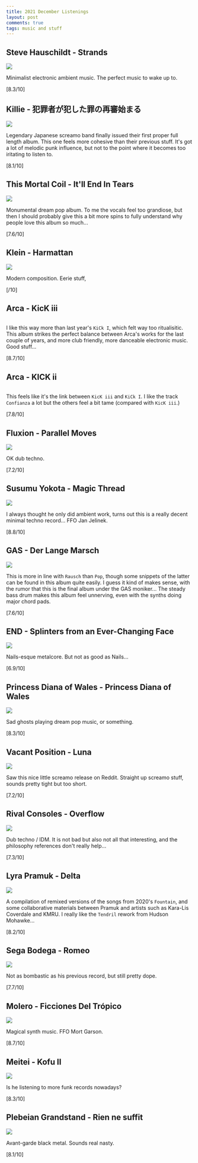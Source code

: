 ```yaml
---
title: 2021 December Listenings
layout: post
comments: true
tags: music and stuff
---
```


## Steve Hauschildt - Strands

  ![](https://f4.bcbits.com/img/a1321067222_16.jpg)

  Minimalist electronic ambient music. The perfect music to wake up to.

  [8.3/10]

## Killie - 犯罪者が犯した罪の再審始まる

  ![](https://i.kfs.io/album/global/97200876,1v1/fit/500x500.jpg)

  Legendary Japanese screamo band finally issued their first proper full length album. This one feels more cohesive than their previous stuff. It's got a lot of melodic punk influence, but not to the point where it becomes too iritating to listen to.

  [8.1/10]

## This Mortal Coil - It'll End In Tears

  ![](https://i.kfs.io/album/tw/413912,0v1/fit/500x500.jpg)

  Monumental dream pop album. To me the vocals feel too grandiose, but then I should probably give this a bit more spins to fully understand why people love this album so much...

  [7.6/10]

## Klein - Harmattan

  ![](https://f4.bcbits.com/img/a2844532200_16.jpg)

  Modern composition. Eerie stuff, 

  [/10]

## Arca - KicK iii

  ![]()

  I like this way more than last year's `KiCk I`, which felt way too ritualisitic. This album strikes the perfect balance between Arca's works for the last couple of years, and more club friendly, more danceable electronic music. Good stuff...

  [8.7/10]

## Arca - KICK ii

  ![]()

  This feels like it's the link between `KicK iii` and `KiCk I`. I like the track `Confianza` a lot but the others feel a bit tame (compared with `KicK iii`.)

  [7.8/10]

## Fluxion - Parallel Moves

  ![](https://f4.bcbits.com/img/a1654347739_16.jpg)

  OK dub techno.

  [7.2/10]

## Susumu Yokota - Magic Thread

  ![](https://f4.bcbits.com/img/a3258085063_16.jpg)

  I always thought he only did ambient work, turns out this is a really decent minimal techno record... FFO Jan Jelinek.

  [8.8/10]

## GAS - Der Lange Marsch

  ![](https://f4.bcbits.com/img/a3367308465_16.jpg)

  This is more in line with `Rausch` than `Pop`, though some snippets of the latter can be found in this album quite easily. I guess it kind of makes sense, with the rumor that this is the final album under the GAS moniker... The steady bass drum makes this album feel unnerving, even with the synths doing major chord pads.

  [7.6/10]

## END - Splinters from an Ever-Changing Face

  ![](https://f4.bcbits.com/img/a0538522401_16.jpg)

  Nails-esque metalcore. But not as good as Nails...

  [6.9/10]

## Princess Diana of Wales - Princess Diana of Wales

  ![](https://assets.boomkat.com/spree/products/778315/large/4251804130820_2500-2.jpg)

  Sad ghosts playing dream pop music, or something.

  [8.3/10]

## Vacant Position - Luna

  ![](https://f4.bcbits.com/img/a1422727972_16.jpg)

  Saw this nice little screamo release on Reddit. Straight up screamo stuff, sounds pretty tight but too short.

  [7.2/10]

## Rival Consoles - Overflow

  ![](https://f4.bcbits.com/img/a0190906826_16.jpg)

  Dub techno / IDM. It is not bad but also not all that interesting, and the philosophy references don't really help...

  [7.3/10]

## Lyra Pramuk - Delta

  ![](https://f4.bcbits.com/img/a1839035626_16.jpg)

  A compilation of remixed versions of the songs from 2020's `Fountain`, and some collaborative materials between Pramuk and artists such as Kara-Lis Coverdale and KMRU. I really like the `Tendril` rework from Hudson Mohawke...

  [8.2/10]

## Sega Bodega - Romeo

  ![](https://f4.bcbits.com/img/a0790768225_16.jpg)

  Not as bombastic as his previous record, but still pretty dope.

  [7.7/10]

## Molero - Ficciones Del Trópico

  ![](https://f4.bcbits.com/img/a1427422830_16.jpg)

  Magical synth music. FFO Mort Garson.

  [8.7/10]

## Meitei - Kofu II

  ![](https://f4.bcbits.com/img/a0612322967_16.jpg)

  Is he listening to more funk records nowadays?

  [8.3/10]

## Plebeian Grandstand - Rien ne suffit

  ![](https://f4.bcbits.com/img/a0241042140_16.jpg)

  Avant-garde black metal. Sounds real nasty.

  [8.1/10]

